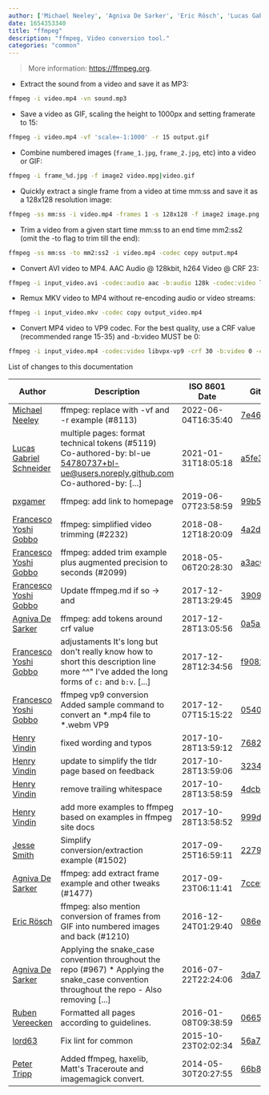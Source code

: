 ```yaml
---
author: ['Michael Neeley', 'Agniva De Sarker', 'Eric Rösch', 'Lucas Gabriel Schneider', 'Jesse Smith', 'Peter Tripp', 'Francesco Yoshi Gobbo', 'Henry Vindin', 'lord63', 'pxgamer', 'Ruben Vereecken']
date: 1654353340
title: "ffmpeg"
description: "ffmpeg, Video conversion tool."
categories: "common"
---
```

> More information: <https://ffmpeg.org>.

- Extract the sound from a video and save it as MP3:

```bash
ffmpeg -i video.mp4 -vn sound.mp3
```

- Save a video as GIF, scaling the height to 1000px and setting framerate to 15:

```bash
ffmpeg -i video.mp4 -vf 'scale=-1:1000' -r 15 output.gif
```

- Combine numbered images (`frame_1.jpg`, `frame_2.jpg`, etc) into a video or GIF:

```bash
ffmpeg -i frame_%d.jpg -f image2 video.mpg|video.gif
```

- Quickly extract a single frame from a video at time mm:ss and save it as a 128x128 resolution image:

```bash
ffmpeg -ss mm:ss -i video.mp4 -frames 1 -s 128x128 -f image2 image.png
```

- Trim a video from a given start time mm:ss to an end time mm2:ss2 (omit the -to flag to trim till the end):

```bash
ffmpeg -ss mm:ss -to mm2:ss2 -i video.mp4 -codec copy output.mp4
```

- Convert AVI video to MP4. AAC Audio @ 128kbit, h264 Video @ CRF 23:

```bash
ffmpeg -i input_video.avi -codec:audio aac -b:audio 128k -codec:video libx264 -crf 23 output_video.mp4
```

- Remux MKV video to MP4 without re-encoding audio or video streams:

```bash
ffmpeg -i input_video.mkv -codec copy output_video.mp4
```

- Convert MP4 video to VP9 codec. For the best quality, use a CRF value (recommended range 15-35) and -b:video MUST be 0:

```bash
ffmpeg -i input_video.mp4 -codec:video libvpx-vp9 -crf 30 -b:video 0 -codec:audio libopus -vbr on -threads number_of_threads output_video.webm
```
List of changes to this documentation


Author | Description | ISO 8601 Date | GitHub link
------|-----|-----|-----
[Michael Neeley](mailto:micneeley14@gmail.com) | ffmpeg: replace with -vf and -r example (#8113) | 2022-06-04T16:35:40 | [7e46b4a2686c](https://github.com/tldr-pages/tldr/commit/7e46b4a2686c75b121834dc9318a25c3b1b2854c)
[Lucas Gabriel Schneider](mailto:casdpa@gmail.com) | multiple pages: format technical tokens (#5119) Co-authored-by: bl-ue <54780737+bl-ue@users.noreply.github.com> Co-authored-by: [...] | 2021-01-31T18:05:18 | [a5fe31bc47ae](https://github.com/tldr-pages/tldr/commit/a5fe31bc47aece3efa5e66b52b3cf384f27d5d72)
[pxgamer](mailto:owzie123@gmail.com) | ffmpeg: add link to homepage | 2019-06-07T23:58:59 | [99b5e8584d37](https://github.com/tldr-pages/tldr/commit/99b5e8584d37085bba6b5fe43d0566f95d9444ad)
[Francesco Yoshi Gobbo](mailto:yoshi@fgobbo.com) | ffmpeg: simplified video trimming (#2232) | 2018-08-12T18:20:09 | [4a2d83c6aff3](https://github.com/tldr-pages/tldr/commit/4a2d83c6aff35d25f3099779e5d2e4a2210cab6f)
[Francesco Yoshi Gobbo](mailto:yoshi@fgobbo.com) | ffmpeg: added trim example plus augmented precision to seconds (#2099) | 2018-05-06T20:28:30 | [a3ac6db8d27b](https://github.com/tldr-pages/tldr/commit/a3ac6db8d27bf30fce84380f14f70935888cf320)
[Francesco Yoshi Gobbo](mailto:yoshi@fgobbo.com) | Update ffmpeg.md if so → and | 2017-12-28T13:29:45 | [39099ebea36a](https://github.com/tldr-pages/tldr/commit/39099ebea36ad196e671b58485f6fa68b28af5ae)
[Agniva De Sarker](mailto:agnivade@yahoo.co.in) | ffmpeg: add tokens around crf value | 2017-12-28T13:05:56 | [0a5a374553df](https://github.com/tldr-pages/tldr/commit/0a5a374553df17da8da13a4e6f410e19d4663bfc)
[Francesco Yoshi Gobbo](mailto:yoshi@fgobbo.com) | adjustaments It's long but don't really know how to short this description line more ^^" I've added the long forms of `c:` and `b:v`. [...] | 2017-12-28T12:34:56 | [f90823802f8e](https://github.com/tldr-pages/tldr/commit/f90823802f8e08faa2282bf48da076dd32cb0142)
[Francesco Yoshi Gobbo](mailto:yoshi@fgobbo.com) | ffmpeg vp9 conversion Added sample command to convert an *.mp4 file to *.webm VP9 | 2017-12-07T15:15:22 | [054052d9e0f8](https://github.com/tldr-pages/tldr/commit/054052d9e0f8398bb057ce00dee8072cf4326302)
[Henry Vindin](mailto:henry@hcv.ind.in) | fixed wording and typos | 2017-10-28T13:59:12 | [7682d8bd877a](https://github.com/tldr-pages/tldr/commit/7682d8bd877a9b9c3b56887ecdac5a81345b401d)
[Henry Vindin](mailto:henry@hcv.ind.in) | update to simplify the tldr page based on feedback | 2017-10-28T13:59:06 | [32347f83a418](https://github.com/tldr-pages/tldr/commit/32347f83a4180ede781ff61e0b11e3f745bc686e)
[Henry Vindin](mailto:hvindin@westpac.com.au) | remove trailing whitespace | 2017-10-28T13:58:59 | [4dcb79878870](https://github.com/tldr-pages/tldr/commit/4dcb7987887082372235447d14e6b7a111ce3ad3)
[Henry Vindin](mailto:hvindin@westpac.com.au) | add more examples to ffmpeg based on examples in ffmpeg site docs | 2017-10-28T13:58:52 | [999df15f7cc3](https://github.com/tldr-pages/tldr/commit/999df15f7cc348d45f8fe7b5113a10aa44a37625)
[Jesse Smith](mailto:slicer69@users.noreply.github.com) | Simplify conversion/extraction example (#1502) | 2017-09-25T16:59:11 | [22791d16c941](https://github.com/tldr-pages/tldr/commit/22791d16c941ae9089cf2442607fdee121218186)
[Agniva De Sarker](mailto:agnivade@yahoo.co.in) | ffmpeg: add extract frame example and other tweaks (#1477) | 2017-09-23T06:11:41 | [7cce91b3c0b1](https://github.com/tldr-pages/tldr/commit/7cce91b3c0b1c8a97619df8dd845dbdad0f57b28)
[Eric Rösch](mailto:eric.roesch@web.de) | ffmpeg: also mention conversion of frames from GIF into numbered images and back (#1210) | 2016-12-24T01:29:40 | [086eca1cc20f](https://github.com/tldr-pages/tldr/commit/086eca1cc20fd40854765fa72f653d5881d9462b)
[Agniva De Sarker](mailto:agnivade@yahoo.co.in) | Applying the snake_case convention throughout the repo (#967) * Applying the snake_case convention throughout the repo - Also removing [...] | 2016-07-22T22:24:06 | [3da76e4150b8](https://github.com/tldr-pages/tldr/commit/3da76e4150b8631fd74aabfcc953cc23731b6bb8)
[Ruben Vereecken](mailto:rubenvereecken@gmail.com) | Formatted all pages according to guidelines. | 2016-01-08T09:38:59 | [066582e8eab5](https://github.com/tldr-pages/tldr/commit/066582e8eab57bce9861cc8d379e158d61f1cc95)
[lord63](mailto:lord63.j@gmail.com) | Fix lint for common | 2015-10-23T02:02:34 | [56a7cba6568f](https://github.com/tldr-pages/tldr/commit/56a7cba6568fcdaaeca2ddf0b80341cfc7de6285)
[Peter Tripp](mailto:petertripp@gmail.com) | Added ffmpeg, haxelib, Matt's Traceroute and imagemagick convert. | 2014-05-30T20:27:55 | [66b8ce3fc65d](https://github.com/tldr-pages/tldr/commit/66b8ce3fc65d526613a4886e49c607201d92512f)

